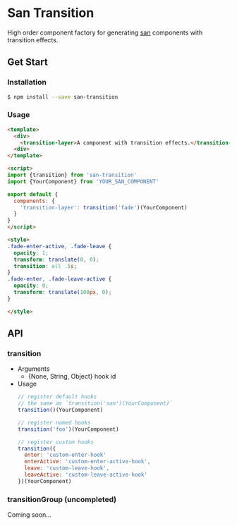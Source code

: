 # San Transition

High order component factory for generating [san](//github.com/ecomfe/san) components with transition effects.

## Get Start

### Installation

```bash
$ npm install --save san-transition
```

### Usage

```html
<template>
  <div>
    <transition-layer>A component with transition effects.</transition-layer>
  <div>
</template>

<script>
import {transition} from 'san-transition'
import {YourComponent} from 'YOUR_SAN_COMPONENT'

export default {
  components: {
    'transition-layer': transition('fade')(YourComponent)
  }
}
</script>

<style>
.fade-enter-active, .fade-leave {
  opacity: 1;
  transform: translate(0, 0);
  transition: all .5s;
}
.fade-enter, .fade-leave-active {
  opacity: 0;
  transform: translate(100px, 0);
}

</style>
```

## API

### transition

- Arguments
  - {None, String, Object} hook id
- Usage
  ```javascript
  // register default hooks
  // the same as `transition('san')(YourComponent)`
  transition()(YourComponent)

  // register named hooks
  transition('foo')(YourComponent)

  // register custom hooks
  transition({
    enter: 'custom-enter-hook'
    enterActive: 'custom-enter-active-hook',
    leave: 'custom-leave-hook',
    leaveActive: 'custom-leave-active-hook'
  })(YourComponent)
  ```

### transitionGroup (uncompleted)

Coming soon...